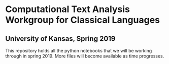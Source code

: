 # Computational Text Analysis Workgroup for Classical Languages
## University of Kansas, Spring 2019

This repository holds all the python notebooks that we will be working through in spring 2019. More files will become available as time progresses. 
